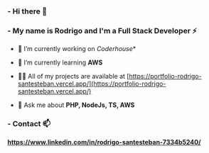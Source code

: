 ###   -  Hi there 👋

###   -  My name is Rodrigo and I'm a Full Stack Developer ⚡


- 🔭 I’m currently working on *Coderhouse**

- 🌱 I’m currently learning **AWS**

- 👨‍💻 All of my projects are available at [https://portfolio-rodrigo-santesteban.vercel.app/](https://portfolio-rodrigo-santesteban.vercel.app/)

- 💬 Ask me about **PHP, NodeJs, TS, AWS**


###  -  Contact  📫


 **https://www.linkedin.com/in/rodrigo-santesteban-7334b5240/**

